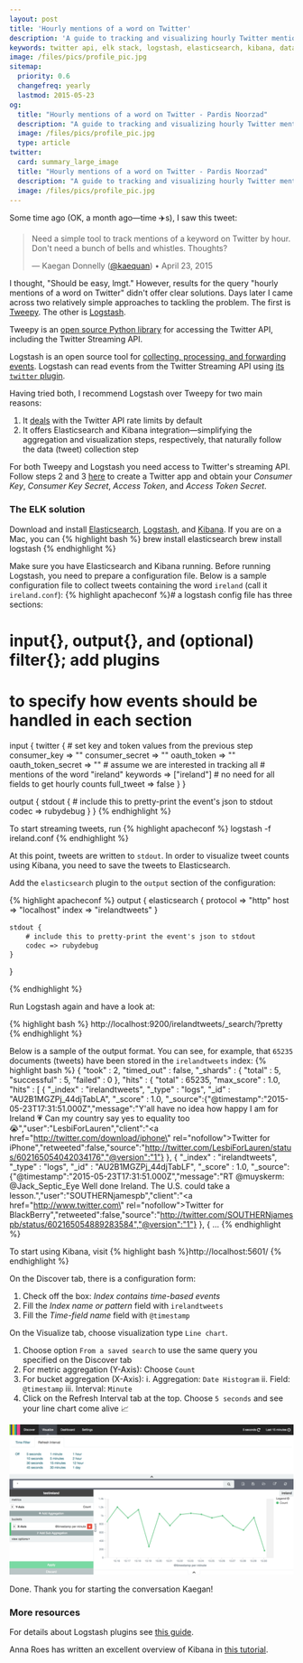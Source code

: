 ```yaml
---
layout: post
title: 'Hourly mentions of a word on Twitter'
description: 'A guide to tracking and visualizing hourly Twitter mentions using Tweepy and the ELK stack'
keywords: twitter api, elk stack, logstash, elasticsearch, kibana, data visualization, tweepy, social media analytics
image: /files/pics/profile_pic.jpg
sitemap:
  priority: 0.6
  changefreq: yearly
  lastmod: 2015-05-23
og:
  title: "Hourly mentions of a word on Twitter - Pardis Noorzad"
  description: "A guide to tracking and visualizing hourly Twitter mentions using Tweepy and the ELK stack"
  image: /files/pics/profile_pic.jpg
  type: article
twitter:
  card: summary_large_image
  title: "Hourly mentions of a word on Twitter - Pardis Noorzad"
  description: "A guide to tracking and visualizing hourly Twitter mentions using Tweepy and the ELK stack"
  image: /files/pics/profile_pic.jpg
---
```


Some time ago (OK, a month ago—time ✈️s), I saw this tweet:

> Need a simple tool to track mentions of a keyword on Twitter by hour. Don't need a bunch of bells and whistles. Thoughts?
> 
> — Kaegan Donnelly ([@kaequan](https://twitter.com/kaequan/status/591359379431104513)) • April 23, 2015

I thought, "Should be easy, lmgt." However, results for the query "hourly mentions of a word on Twitter" didn't offer clear solutions.
Days later I came across two relatively simple approaches to tackling the problem. The first is [Tweepy](https://github.com/tweepy/tweepy). The other is [Logstash](https://www.elastic.co/guide/en/logstash/current/getting-started-with-logstash.html).

Tweepy is an [open source Python library](http://www.tweepy.org/) for accessing the Twitter API, including the Twitter Streaming API.

Logstash is an open source tool for [collecting, processing, and forwarding events](https://wikitech.wikimedia.org/wiki/Logstash). Logstash can read events from the Twitter Streaming API using [its `twitter` plugin](https://www.elastic.co/guide/en/logstash/current/plugins-inputs-twitter.html).

Having tried both, I recommend Logstash over Tweepy for two main reasons:

1. It [deals](https://github.com/logstash-plugins/logstash-input-twitter/blob/master/lib/logstash/inputs/twitter.rb) with the Twitter API rate limits by default
2. It offers Elasticsearch and Kibana integration—simplifying the aggregation and visualization steps, respectively, that naturally follow the data (tweet) collection step

For both Tweepy and Logstash you need access to Twitter's streaming API. Follow steps 2 and 3 [here](https://www.digitalocean.com/community/tutorials/how-to-authenticate-a-python-application-with-twitter-using-tweepy-on-ubuntu-14-04) to create a Twitter app and obtain your _Consumer Key_, _Consumer Key Secret_, _Access Token_, and _Access Token Secret_.

### The ELK solution

Download and install [Elasticsearch](https://www.elastic.co/downloads/past-releases/elasticsearch-1-4-4), [Logstash](https://www.elastic.co/downloads/logstash), and [Kibana](https://www.elastic.co/downloads/kibana). If you are on a Mac, you can
{% highlight bash %}
brew install elasticsearch
brew install logstash
{% endhighlight %}

Make sure you have Elasticsearch and Kibana running. Before running Logstash, you need to prepare a configuration file. Below is a sample configuration file to collect tweets containing the word `ireland` (call it `ireland.conf`):
{% highlight apacheconf %}# a logstash config file has three sections:
# input{}, output{}, and (optional) filter{}; add plugins
# to specify how events should be handled in each section

input {
    twitter {
        # set key and token values from the previous step
        consumer_key => ""
        consumer_secret => ""
        oauth_token => ""
        oauth_token_secret => ""
        # assume we are interested in tracking all
        # mentions of the word "ireland"
        keywords => ["ireland"]
        # no need for all fields to get hourly counts
        full_tweet => false
    }
}

output {
	stdout {
		# include this to pretty-print the event's json to stdout
		codec => rubydebug
  	}
}
{% endhighlight %}

To start streaming tweets, run
{% highlight apacheconf %}
logstash -f ireland.conf
{% endhighlight %}

At this point, tweets are written to `stdout`. In order to visualize tweet counts using Kibana, you need to save the tweets to Elasticsearch.

Add the `elasticsearch` plugin to the `output` section of the configuration:

{% highlight apacheconf %}
output {
    elasticsearch {
        protocol => "http"
        host => "localhost"
        index => "irelandtweets"
    }

	stdout {
		# include this to pretty-print the event's json to stdout
		codec => rubydebug
  	}
}

{% endhighlight %}


Run Logstash again and have a look at:

{% highlight bash %}
http://localhost:9200/irelandtweets/_search/?pretty
{% endhighlight %}


Below is a sample of the output format. You can see, for example, that `65235` documents (tweets) have been stored in the `irelandtweets` index:
{% highlight bash %}
{
  "took" : 2,
  "timed_out" : false,
  "_shards" : {
    "total" : 5,
    "successful" : 5,
    "failed" : 0
  },
  "hits" : {
    "total" : 65235,
    "max_score" : 1.0,
    "hits" : [ {
      "_index" : "irelandtweets",
      "_type" : "logs",
      "_id" : "AU2B1MGZPj_44djTabLA",
      "_score" : 1.0,
      "_source":{"@timestamp":"2015-05-23T17:31:51.000Z","message":"Y'all have no idea how happy I am for Ireland 💗 Can my country say yes to equality too 😭","user":"LesbiForLauren","client":"<a href=\"http://twitter.com/download/iphone\" rel=\"nofollow\">Twitter for iPhone</a>","retweeted":false,"source":"http://twitter.com/LesbiForLauren/status/602165054042034176","@version":"1"}
    }, {
      "_index" : "irelandtweets",
      "_type" : "logs",
      "_id" : "AU2B1MGZPj_44djTabLF",
      "_score" : 1.0,
      "_source":{"@timestamp":"2015-05-23T17:31:51.000Z","message":"RT @muyskerm: @Jack_Septic_Eye Well done Ireland. The U.S. could take a lesson.","user":"SOUTHERNjamespb","client":"<a href=\"http://www.twitter.com\" rel=\"nofollow\">Twitter for BlackBerry</a>","retweeted":false,"source":"http://twitter.com/SOUTHERNjamespb/status/602165054889283584","@version":"1"}
    }, {
               ...
{% endhighlight %}

To start using Kibana, visit
{% highlight bash %}http://localhost:5601/
{% endhighlight %}

On the Discover tab, there is a configuration form:

1. Check off the box: _Index contains time-based events_
2. Fill the _Index name or pattern_ field with `irelandtweets`
3. Fill the _Time-field name_ field with `@timestamp`

On the Visualize tab, choose visualization type `Line chart`.

1. Choose option `From a saved search` to use the same query you specified on the Discover tab
2. For metric aggregation (Y-Axis): Choose `Count`
3. For bucket aggregation (X-Axis):
   i. Aggregation: `Date Histogram`
   ii. Field: `@timestamp`
   iii. Interval: `Minute`
4. Click on the Refresh Interval tab at the top. Choose `5 seconds` and see your line chart come alive 📈

![Kibana screenshot](/files/pics/kibana_screenshot.png)

Done. Thank you for starting the conversation Kaegan!

### More resources

For details about Logstash plugins see <a href="https://www.elastic.co/guide/en/logstash/current/configuration.html" target="_blank">this guide</a>.

Anna Roes has written an excellent overview of Kibana in <a href="https://www.timroes.de/2015/02/07/kibana-4-tutorial-part-1-introduction/" target="_blank">this tutorial</a>.
